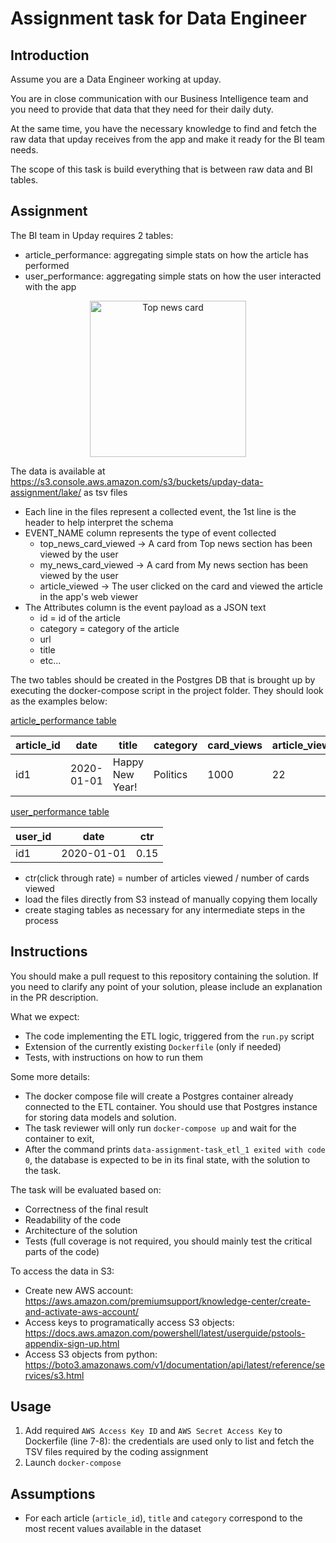# Assignment task for Data Engineer

## Introduction

Assume you are a Data Engineer working at upday. 

You are in close communication with our Business Intelligence team and you need to provide that data that they need for their daily duty.

At the same time, you have the necessary knowledge to find and fetch the raw data that upday receives from the app and make it ready for the BI team needs.

The scope of this task is build everything that is between raw data and BI tables.

## Assignment
The BI team in Upday requires 2 tables:
* article_performance: aggregating simple stats on how the article has performed
* user_performance: aggregating simple stats on how the user interacted with the app

<p align="center">
  <img src="https://upday-data-assignment.s3-eu-west-1.amazonaws.com/upday.jpeg" width="250" alt="Top news card">
</p>

The data is available at https://s3.console.aws.amazon.com/s3/buckets/upday-data-assignment/lake/ as tsv files
  * Each line in the files represent a collected event, the 1st line is the header to help interpret the schema
  * EVENT_NAME column represents the type of event collected 
    * top_news_card_viewed -> A card from Top news section has been viewed by the user
    * my_news_card_viewed -> A card from My news section has been viewed by the user
    * article_viewed -> The user clicked on the card and viewed the article in the app's web viewer
  * The Attributes column is the event payload as a JSON text
    * id = id of the article
    * category = category of the article
    * url
    * title 
    * etc...

The two tables should be created in the Postgres DB that is brought up by executing the docker-compose script in the project folder. They should look as the examples below:

<u>article_performance table</u>

| article_id  | date         | title           | category   | card_views | article_views |
|-------------|--------------|-----------------|------------|------------|---------------|
| id1         |  2020-01-01  | Happy New Year! |  Politics  |  1000      |    22         |

<u>user_performance table</u>

| user_id     | date         | ctr   |
|-------------|--------------|-------|
| id1         |  2020-01-01  |0.15   |

* ctr(click through rate) = number of articles viewed / number of cards viewed
* load the files directly from S3 instead of manually copying them locally 
* create staging tables as necessary for any intermediate steps in the process

## Instructions
You should make a pull request to this repository containing the solution. If you need to clarify any point of your solution, please include an explanation in the PR description.

What we expect:
* The code implementing the ETL logic, triggered from the `run.py` script
* Extension of the currently existing `Dockerfile` (only if needed)
* Tests, with instructions on how to run them

Some more details:
* The docker compose file will create a Postgres container already connected to the ETL container. You should use that Postgres instance for storing data models and solution.
* The task reviewer will only run `docker-compose up` and wait for the container to exit, 
* After the command prints `data-assignment-task_etl_1 exited with code 0`, the database is expected to be in its final state, with the solution to the task.

The task will be evaluated based on:
* Correctness of the final result
* Readability of the code
* Architecture of the solution
* Tests (full coverage is not required, you should mainly test the critical parts of the code)

To access the data in S3:
* Create new AWS account: https://aws.amazon.com/premiumsupport/knowledge-center/create-and-activate-aws-account/
* Access keys to programatically access S3 objects: https://docs.aws.amazon.com/powershell/latest/userguide/pstools-appendix-sign-up.html
* Access S3 objects from python: https://boto3.amazonaws.com/v1/documentation/api/latest/reference/services/s3.html

## Usage

1. Add required `AWS Access Key ID` and `AWS Secret Access Key` to Dockerfile (line 7-8): the credentials are used only 
   to list and fetch the TSV files required by the coding assignment
2. Launch `docker-compose`

## Assumptions

- For each article (`article_id`), `title` and `category` correspond to the most recent values available in the dataset
